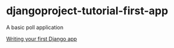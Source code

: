 # djangoproject-tutorial-first-app
A basic poll application

[Writing your first Django app](https://docs.djangoproject.com/en/2.0/intro/tutorial01/)
